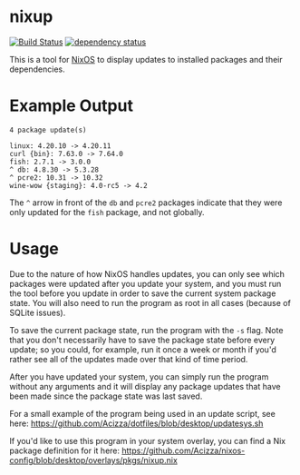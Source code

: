 # nixup

[![Build Status](https://travis-ci.org/Acizza/nixup.svg?branch=master)](https://travis-ci.org/Acizza/nixup)
[![dependency status](https://deps.rs/repo/github/acizza/nixup/status.svg)](https://deps.rs/repo/github/acizza/nixup)

This is a tool for [NixOS](https://nixos.org/) to display updates to installed packages and their dependencies.

# Example Output

```
4 package update(s)

linux: 4.20.10 -> 4.20.11
curl {bin}: 7.63.0 -> 7.64.0
fish: 2.7.1 -> 3.0.0
^ db: 4.8.30 -> 5.3.28
^ pcre2: 10.31 -> 10.32
wine-wow {staging}: 4.0-rc5 -> 4.2
```

The `^` arrow in front of the `db` and `pcre2` packages indicate that they were only updated for the `fish` package, and not globally.

# Usage

Due to the nature of how NixOS handles updates, you can only see which packages were updated after you update your system, and you must run the tool before you update in order to save the current system package state. You will also need to run the program as root in all cases (because of SQLite issues).

To save the current package state, run the program with the `-s` flag. Note that you don't necessarily have to save the package state before every update; so you could, for example, run it once a week or month if you'd rather see all of the updates made over that kind of time period.

After you have updated your system, you can simply run the program without any arguments and it will display any package updates that have been made since the package state was last saved.

For a small example of the program being used in an update script, see here:
https://github.com/Acizza/dotfiles/blob/desktop/updatesys.sh

If you'd like to use this program in your system overlay, you can find a Nix package definition for it here:
https://github.com/Acizza/nixos-config/blob/desktop/overlays/pkgs/nixup.nix